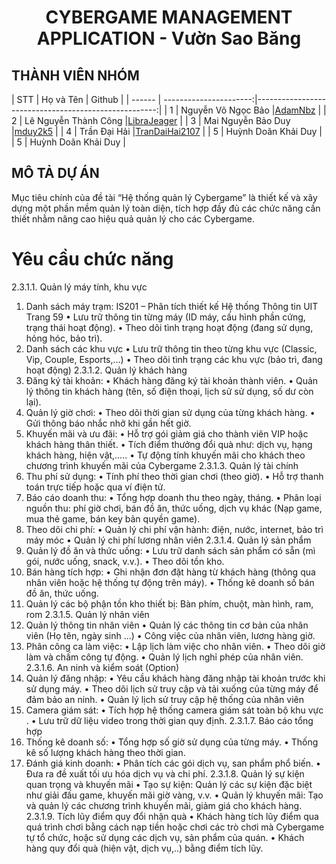 <!-- Title -->
<h1 align="center"><b>CYBERGAME MANAGEMENT APPLICATION - Vườn Sao Băng</b></h1>

## THÀNH VIÊN NHÓM
<a name="thanhvien"></a>
| STT    | Họ và Tên              | Github                                               |
| ------ | ----------------------:|-----------------------------------------------------:|
| 1      | Nguyễn Võ Ngọc Bảo     |[AdamNbz](https://github.com/AdamNbz)                 |
| 2      | Lê Nguyễn Thành Công   |[LibraJeager](https://github.com/LibraJeager)         |
| 3      | Mai Nguyễn Bảo Duy     |[mduy2k5](https://github.com/mduy2k5)                 |
| 4      | Trần Đại Hải           |[TranDaiHai2107](https://github.com/TranDaiHai2107)   |
| 5      | Huỳnh Doãn Khải Duy                                                         |
| 5      | Huỳnh Doãn Khải Duy                                                         |
## MÔ TẢ DỰ ÁN
Mục tiêu chính của đề tài “Hệ thống quản lý Cybergame” là thiết kế và xây dựng một phần mềm quản lý toàn diện, tích hợp đầy đủ các chức năng cần thiết nhằm nâng cao hiệu quả quản lý cho các Cybergame.
# Yêu cầu chức năng
2.3.1.1. Quản lý máy tính, khu vực
1. Danh sách máy trạm:
IS201 – Phân tích thiết kế Hệ thống Thông tin
UIT Trang 59
• Lưu trữ thông tin từng máy (ID máy, cấu hình phần cứng, trạng thái hoạt động).
• Theo dõi tình trạng hoạt động (đang sử dụng, hỏng hóc, bảo trì).
2. Danh sách các khu vực
• Lưu trữ thông tin theo từng khu vực (Classic, Vip, Couple, Esports,…)
• Theo dõi tình trạng các khu vực (bảo trì, đang hoạt động)
2.3.1.2. Quản lý khách hàng
1. Đăng ký tài khoản:
• Khách hàng đăng ký tài khoản thành viên.
• Quản lý thông tin khách hàng (tên, số điện thoại, lịch sử sử dụng, số dư còn lại).
2. Quản lý giờ chơi:
• Theo dõi thời gian sử dụng của từng khách hàng.
• Gửi thông báo nhắc nhở khi gần hết giờ.
3. Khuyến mãi và ưu đãi:
• Hỗ trợ gói giảm giá cho thành viên VIP hoặc khách hàng thân thiết.
• Tích điểm thưởng đổi quà như: dịch vụ, hạng khách hàng, hiện vật,…..
• Tự động tính khuyến mãi cho khách theo chương trình khuyến mãi của Cybergame
2.3.1.3. Quản lý tài chính
1. Thu phí sử dụng:
• Tính phí theo thời gian chơi (theo giờ).
• Hỗ trợ thanh toán trực tiếp hoặc qua ví điện tử.
2. Báo cáo doanh thu:
• Tổng hợp doanh thu theo ngày, tháng.
• Phân loại nguồn thu: phí giờ chơi, bán đồ ăn, thức uống, dịch vụ khác (Nạp game,
mua thẻ game, bán key bản quyền game).
3. Theo dõi chi phí:
• Quản lý chi phí vận hành: điện, nước, internet, bảo trì máy móc
• Quản lý chi phí lương nhân viên
2.3.1.4. Quản lý sản phẩm
1. Quản lý đồ ăn và thức uống:
• Lưu trữ danh sách sản phẩm có sẵn (mì gói, nước uống, snack, v.v.).
• Theo dõi tồn kho.
2. Bán hàng tích hợp:
• Ghi nhận đơn đặt hàng từ khách hàng (thông qua nhân viên hoặc hệ thống tự động
trên máy).
• Thống kê doanh số bán đồ ăn, thức uống.
3. Quản lý các bộ phận tồn kho thiết bị: Bàn phím, chuột, màn hình, ram, rom
2.3.1.5. Quản lý nhân viên
1. Quản lý thông tin nhân viên
• Quản lý các thông tin cơ bản của nhân viên (Họ tên, ngày sinh …)
• Công việc của nhân viên, lương hàng giờ.
2. Phân công ca làm việc:
• Lập lịch làm việc cho nhân viên.
• Theo dõi giờ làm và chấm công tự động.
• Quản lý lịch nghỉ phép của nhân viên.
2.3.1.6. An ninh và kiểm soát (Option)
1. Quản lý đăng nhập:
• Yêu cầu khách hàng đăng nhập tài khoản trước khi sử dụng máy.
• Theo dõi lịch sử truy cập và tải xuống của từng máy để đảm bảo an ninh.
• Quản lý lịch sử truy cập hệ thống của nhân viên
2. Camera giám sát:
• Tích hợp hệ thống camera giám sát toàn bộ khu vực .
• Lưu trữ dữ liệu video trong thời gian quy định.
2.3.1.7. Báo cáo tổng hợp
1. Thống kê doanh số:
• Tổng hợp số giờ sử dụng của từng máy.
• Thống kê số lượng khách hàng theo thời gian.
2. Đánh giá kinh doanh:
• Phân tích các gói dịch vụ, san phẩm phổ biến.
• Đưa ra đề xuất tối ưu hóa dịch vụ và chi phí.
2.3.1.8. Quản lý sự kiện quan trọng và khuyến mãi
• Tạo sự kiện: Quản lý các sự kiện đặc biệt như giải đấu game, khuyến mãi giờ
vàng, v.v.
• Quản lý khuyến mãi: Tạo và quản lý các chương trình khuyến mãi, giảm giá cho
khách hàng.
2.3.1.9. Tích lũy điểm quy đổi nhận quà
• Khách hàng tích lũy điểm qua quá trình chơi bằng cách nạp tiền hoặc chơi các trò
chơi mà Cybergame tự tổ chức, hoặc sử dụng các dịch vụ, sản phẩm của quán.
• Khách hàng quy đổi quà (hiện vật, dịch vụ,..) bằng điểm tích lũy.
